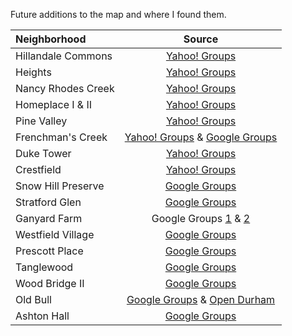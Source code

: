 Future additions to the map and where I found them.

|Neighborhood        |Source|
|:-------------------|:----:|
|Hillandale Commons  |[Yahoo! Groups](https://groups.yahoo.com/neo/groups/hillandalecommons/info)|
|Heights             |[Yahoo! Groups](https://groups.yahoo.com/neo/groups/HeightsNeighbors/info)|
|Nancy Rhodes Creek  |[Yahoo! Groups](https://groups.yahoo.com/neo/groups/nancyrhodescreekna/info)|
|Homeplace I & II    |[Yahoo! Groups](https://groups.yahoo.com/neo/groups/homeplace2/info)|
|Pine Valley         |[Yahoo! Groups](https://groups.yahoo.com/neo/groups/pinevalleyneighborhood/info)|
|Frenchman's Creek|[Yahoo! Groups](https://groups.yahoo.com/neo/groups/FrenchmansCreekDrive/info) & [Google Groups](https://groups.google.com/forum/#!aboutgroup/frenchmanscreek)|
|Duke Tower          |[Yahoo! Groups](https://groups.yahoo.com/neo/groups/duketower/info)|
|Crestfield          |[Yahoo! Groups](https://groups.yahoo.com/neo/groups/CrestfieldOwnersAssn/info)|
|Snow Hill Preserve  |[Google Groups](https://groups.google.com/forum/#!forum/snow-hill-preserve-hoa)|
|Stratford Glen      |[Google Groups](https://groups.google.com/forum/#!forum/stratford-glen)|
|Ganyard Farm        |Google Groups [1](https://groups.google.com/forum/#!forum/ganyardfarm) & [2](https://groups.google.com/forum/#!forum/ganyard-farm-townhome-hoa)|
|Westfield Village   |[Google Groups](https://groups.google.com/forum/#!forum/westfieldvillage)|
|Prescott Place      |[Google Groups](https://groups.google.com/forum/#!forum/prescott-place)|
|Tanglewood          |[Google Groups](https://groups.google.com/forum/#!forum/tanglewood-neighborhood-association)|
|Wood Bridge II      |[Google Groups](https://groups.google.com/forum/#!aboutgroup/woodbridgeii)|
|Old Bull            |[Google Groups](https://groups.google.com/forum/#!forum/old-bull-residents) & [Open Durham](http://www.opendurham.org/buildings/old-bull-building-blackwells-bull-durham-american-tobacco-company)|
|Ashton Hall         |[Google Groups](https://groups.google.com/forum/#!forum/ashton-hall)|
